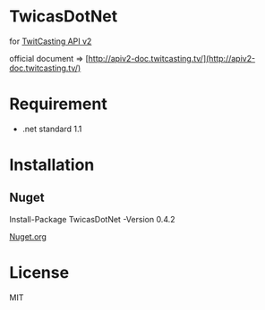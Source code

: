 # TwicasDotNet

for [TwitCasting API v2](http://twitcasting.tv/indexapiv2.php) 


official document => [http://apiv2-doc.twitcasting.tv/](http://apiv2-doc.twitcasting.tv/)


# Requirement

- .net standard 1.1

# Installation

## Nuget 

Install-Package TwicasDotNet -Version 0.4.2

[Nuget.org](https://www.nuget.org/packages/TwicasDotNet/)

# License

MIT

